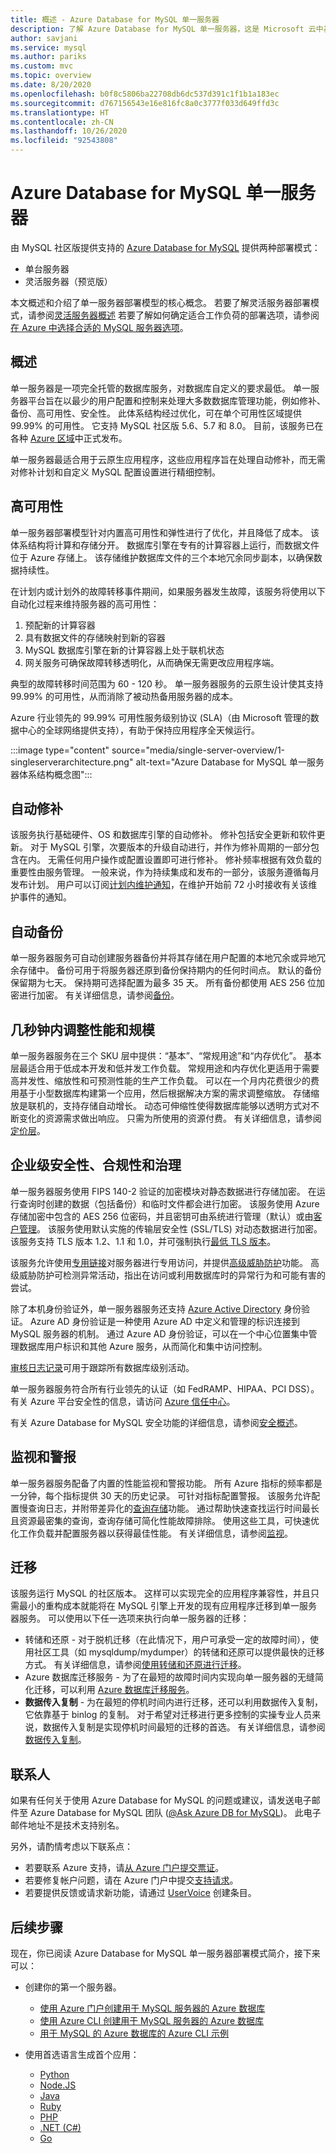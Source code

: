 ```yaml
---
title: 概述 - Azure Database for MySQL 单一服务器
description: 了解 Azure Database for MySQL 单一服务器，这是 Microsoft 云中基于 MySQL 社区版的关系数据库服务。
author: savjani
ms.service: mysql
ms.author: pariks
ms.custom: mvc
ms.topic: overview
ms.date: 8/20/2020
ms.openlocfilehash: b0f8c5806ba22708db6dc537d391c1f1b1a183ec
ms.sourcegitcommit: d767156543e16e816fc8a0c3777f033d649ffd3c
ms.translationtype: HT
ms.contentlocale: zh-CN
ms.lasthandoff: 10/26/2020
ms.locfileid: "92543808"
---
```

# <a name="azure-database-for-mysql-single-server"></a>Azure Database for MySQL 单一服务器

由 MySQL 社区版提供支持的 [Azure Database for MySQL](overview.md) 提供两种部署模式：
- 单台服务器 
- 灵活服务器（预览版）

本文概述和介绍了单一服务器部署模型的核心概念。 若要了解灵活服务器部署模式，请参阅[灵活服务器概述](flexible-server/index.yml) 若要了解如何确定适合工作负荷的部署选项，请参阅[在 Azure 中选择合适的 MySQL 服务器选项](select-right-deployment-type.md)。

## <a name="overview"></a>概述

单一服务器是一项完全托管的数据库服务，对数据库自定义的要求最低。 单一服务器平台旨在以最少的用户配置和控制来处理大多数数据库管理功能，例如修补、备份、高可用性、安全性。 此体系结构经过优化，可在单个可用性区域提供 99.99% 的可用性。 它支持 MySQL 社区版 5.6、5.7 和 8.0。 目前，该服务已在各种 [Azure 区域](https://azure.microsoft.com/global-infrastructure/services/)中正式发布。 

单一服务器最适合用于云原生应用程序，这些应用程序旨在处理自动修补，而无需对修补计划和自定义 MySQL 配置设置进行精细控制。 

## <a name="high-availability"></a>高可用性

单一服务器部署模型针对内置高可用性和弹性进行了优化，并且降低了成本。 该体系结构将计算和存储分开。 数据库引擎在专有的计算容器上运行，而数据文件位于 Azure 存储上。 该存储维护数据库文件的三个本地冗余同步副本，以确保数据持续性。 

在计划内或计划外的故障转移事件期间，如果服务器发生故障，该服务将使用以下自动化过程来维持服务器的高可用性：

1. 预配新的计算容器
2. 具有数据文件的存储映射到新的容器 
3. MySQL 数据库引擎在新的计算容器上处于联机状态
4. 网关服务可确保故障转移透明化，从而确保无需更改应用程序端。 
  
典型的故障转移时间范围为 60 - 120 秒。 单一服务器服务的云原生设计使其支持 99.99% 的可用性，从而消除了被动热备用服务器的成本。

Azure 行业领先的 99.99% 可用性服务级别协议 (SLA)（由 Microsoft 管理的数据中心的全球网络提供支持），有助于保持应用程序全天候运行。

:::image type="content" source="media/single-server-overview/1-singleserverarchitecture.png" alt-text="Azure Database for MySQL 单一服务器体系结构概念图"::: 

## <a name="automated-patching"></a>自动修补 

该服务执行基础硬件、OS 和数据库引擎的自动修补。 修补包括安全更新和软件更新。 对于 MySQL 引擎，次要版本的升级自动进行，并作为修补周期的一部分包含在内。 无需任何用户操作或配置设置即可进行修补。 修补频率根据有效负载的重要性由服务管理。 一般来说，作为持续集成和发布的一部分，该服务遵循每月发布计划。 用户可以订阅[计划内维护通知](concepts-monitoring.md)，在维护开始前 72 小时接收有关该维护事件的通知。

## <a name="automatic-backups"></a>自动备份

单一服务器服务可自动创建服务器备份并将其存储在用户配置的本地冗余或异地冗余存储中。 备份可用于将服务器还原到备份保持期内的任何时间点。 默认的备份保留期为七天。 保持期可选择配置为最多 35 天。 所有备份都使用 AES 256 位加密进行加密。 有关详细信息，请参阅[备份](concepts-backup.md)。

## <a name="adjust-performance-and-scale-within-seconds"></a>几秒钟内调整性能和规模

单一服务器服务在三个 SKU 层中提供：“基本”、“常规用途”和“内存优化”。 基本层最适合用于低成本开发和低并发工作负载。 常规用途和内存优化更适用于需要高并发性、缩放性和可预测性能的生产工作负载。 可以在一个月内花费很少的费用基于小型数据库构建第一个应用，然后根据解决方案的需求调整缩放。 存储缩放是联机的，支持存储自动增长。 动态可伸缩性使得数据库能够以透明方式对不断变化的资源需求做出响应。 只需为所使用的资源付费。 有关详细信息，请参阅[定价层](./concepts-pricing-tiers.md)。

## <a name="enterprise-grade-security-compliance-and-governance"></a>企业级安全性、合规性和治理

单一服务器服务使用 FIPS 140-2 验证的加密模块对静态数据进行存储加密。 在运行查询时创建的数据（包括备份）和临时文件都会进行加密。 该服务使用 Azure 存储加密中包含的 AES 256 位密码，并且密钥可由系统进行管理（默认）或由[客户管理](concepts-data-encryption-mysql.md)。 该服务使用默认实施的传输层安全性 (SSL/TLS) 对动态数据进行加密。 该服务支持 TLS 版本 1.2、1.1 和 1.0，并可强制执行[最低 TLS 版本](concepts-ssl-connection-security.md)。 

该服务允许使用[专用链接](concepts-data-access-security-private-link.md)对服务器进行专用访问，并提供[高级威胁防护](concepts-data-access-and-security-threat-protection.md)功能。 高级威胁防护可检测异常活动，指出在访问或利用数据库时的异常行为和可能有害的尝试。

除了本机身份验证外，单一服务器服务还支持 [Azure Active Directory](../active-directory/fundamentals/active-directory-whatis.md) 身份验证。 Azure AD 身份验证是一种使用 Azure AD 中定义和管理的标识连接到 MySQL 服务器的机制。 通过 Azure AD 身份验证，可以在一个中心位置集中管理数据库用户标识和其他 Azure 服务，从而简化和集中访问控制。

[审核日志记录](concepts-audit-logs.md)可用于跟踪所有数据库级别活动。 

单一服务器服务符合所有行业领先的认证（如 FedRAMP、HIPAA、PCI DSS）。 有关 Azure 平台安全性的信息，请访问 [Azure 信任中心](https://www.microsoft.com/trustcenter/security)。 

有关 Azure Database for MySQL 安全功能的详细信息，请参阅[安全概述](concepts-security.md)。

## <a name="monitoring-and-alerting"></a>监视和警报

单一服务器服务配备了内置的性能监视和警报功能。 所有 Azure 指标的频率都是一分钟，每个指标提供 30 天的历史记录。 可针对指标配置警报。 该服务允许配置慢查询日志，并附带差异化的[查询存储](concepts-query-store.md)功能。 通过帮助快速查找运行时间最长且资源最密集的查询，查询存储可简化性能故障排除。 使用这些工具，可快速优化工作负载并配置服务器以获得最佳性能。 有关详细信息，请参阅[监视](concepts-monitoring.md)。

## <a name="migration"></a>迁移

该服务运行 MySQL 的社区版本。 这样可以实现完全的应用程序兼容性，并且只需最小的重构成本就能将在 MySQL 引擎上开发的现有应用程序迁移到单一服务器服务。 可以使用以下任一选项来执行向单一服务器的迁移：

- 转储和还原 - 对于脱机迁移（在此情况下，用户可承受一定的故障时间），使用社区工具（如 mysqldump/mydumper）的转储和还原可以提供最快的迁移方式。 有关详细信息，请参阅[使用转储和还原进行迁移](concepts-migrate-dump-restore.md)。 
- Azure 数据库迁移服务 - 为了在最短的故障时间内实现向单一服务器的无缝简化迁移，可以利用 [Azure 数据库迁移服务](../dms/tutorial-mysql-azure-mysql-online.md)。 
- **数据传入复制** - 为在最短的停机时间内进行迁移，还可以利用数据传入复制，它依靠基于 binlog 的复制。 对于希望对迁移进行更多控制的实操专业人员来说，数据传入复制是实现停机时间最短的迁移的首选。 有关详细信息，请参阅[数据传入复制](concepts-data-in-replication.md)。

## <a name="contacts"></a>联系人
如果有任何关于使用 Azure Database for MySQL 的问题或建议，请发送电子邮件至 Azure Database for MySQL 团队 ([@Ask Azure DB for MySQL](mailto:AskAzureDBforMySQL@service.microsoft.com))。 此电子邮件地址不是技术支持别名。

另外，请酌情考虑以下联系点：

- 若要联系 Azure 支持，请[从 Azure 门户提交票证](https://portal.azure.com/?#blade/Microsoft_Azure_Support/HelpAndSupportBlade)。
- 若要修复帐户问题，请在 Azure 门户中提交[支持请求](https://ms.portal.azure.com/#blade/Microsoft_Azure_Support/HelpAndSupportBlade/newsupportrequest)。
- 若要提供反馈或请求新功能，请通过 [UserVoice](https://feedback.azure.com/forums/597982-azure-database-for-mysql) 创建条目。

## <a name="next-steps"></a>后续步骤
现在，你已阅读 Azure Database for MySQL 单一服务器部署模式简介，接下来可以：

- 创建你的第一个服务器。 
  - [使用 Azure 门户创建用于 MySQL 服务器的 Azure 数据库](quickstart-create-mysql-server-database-using-azure-portal.md)
  - [使用 Azure CLI 创建用于 MySQL 服务器的 Azure 数据库](quickstart-create-mysql-server-database-using-azure-cli.md)
  - [用于 MySQL 的 Azure 数据库的 Azure CLI 示例](sample-scripts-azure-cli.md)

- 使用首选语言生成首个应用：
  - [Python](./connect-python.md)
  - [Node.JS](./connect-nodejs.md)
  - [Java](./connect-java.md)
  - [Ruby](./connect-ruby.md)
  - [PHP](./connect-php.md)
  - [.NET (C#)](./connect-csharp.md)
  - [Go](./connect-go.md)
